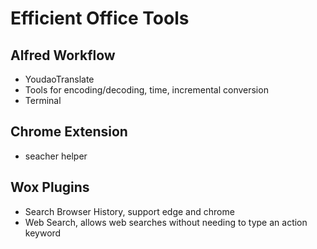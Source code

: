 # Efficient Office Tools

## Alfred Workflow

- YoudaoTranslate
- Tools for encoding/decoding, time, incremental conversion
- Terminal

## Chrome Extension

- seacher helper

## Wox Plugins

- Search Browser History, support edge and chrome
- Web Search, allows web searches without needing to type an action keyword
